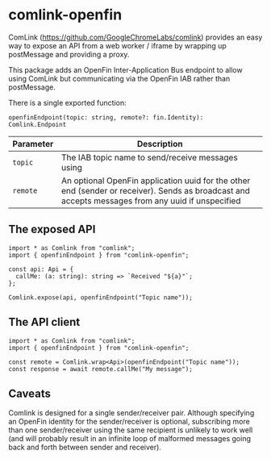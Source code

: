 # comlink-openfin

ComLink (https://github.com/GoogleChromeLabs/comlink) provides an easy way to expose an API from a web worker / iframe by wrapping up postMessage and providing a proxy.

This package adds an OpenFin Inter-Application Bus endpoint to allow using ComLink but communicating via the OpenFin IAB rather than postMessage.

There is a single exported function:

```
openfinEndpoint(topic: string, remote?: fin.Identity): Comlink.Endpoint
```

| Parameter | Description                                                                                                                                       |
| --------- | ------------------------------------------------------------------------------------------------------------------------------------------------- |
| `topic`   | The IAB topic name to send/receive messages using                                                                                                 |
| `remote`  | An optional OpenFin application uuid for the other end (sender or receiver). Sends as broadcast and accepts messages from any uuid if unspecified |

## The exposed API

```
import * as Comlink from "comlink";
import { openfinEndpoint } from "comlink-openfin";

const api: Api = {
  callMe: (a: string): string => `Received "${a}"`;
};

Comlink.expose(api, openfinEndpoint("Topic name"));
```

## The API client

```
import * as Comlink from "comlink";
import { openfinEndpoint } from "comlink-openfin";

const remote = Comlink.wrap<Api>(openfinEndpoint("Topic name"));
const response = await remote.callMe("My message");
```

## Caveats

Comlink is designed for a single sender/receiver pair. Although specifying an OpenFin identity for the sender/receiver is optional, subscribing more than one sender/receiver using the same recipient is unlikely to work well (and will probably result in an infinite loop of malformed messages going back and forth between sender and receiver).
